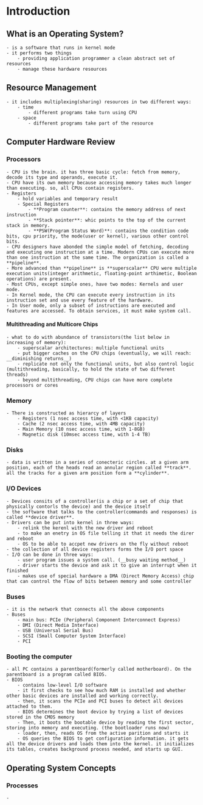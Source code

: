 # Introduction

## What is an Operating System?
	- is a software that runs in kernel mode
	- it performs two things
		- providing application programmer a clean abstract set of resources
		- manage these hardware resources

## Resource Management
	- it includes multiplexing(sharing) resources in two different ways:
		- time
			- different programs take turn using CPU
		- space
			- different programs take part of the resource

## Computer Hardware Review

### Processors
	- CPU is the brain. it has three basic cycle: fetch from memory, decode its type and operands, execute it. 
	- CPU have its own memory because accessing memory takes much longer than executing. so, all CPUs contain registers. 
	- Registers
		- hold variables and temporary result
		- Special Registers
			- **Program counter**: contains the memory address of next instruction
			- **Stack pointer**: whic points to the top of the current stack in memory.
			- **PSW(Program Status Word)**: contains the condition code bits, cpu priority, the mode(user or kernel), various other control bits.
	- CPU designers have abonded the simple model of fetching, decoding and executing one instruction at a time. Modern CPUs can execute more than one instruction at the same time. The organization is called a **pipeline**. 
	- More advanced than **pipeline** is **superscalar** CPU were multiple execution units(integer arithmetic, floating-point arthimetic, Boolean operations) are present.
	- Most CPUs, except simple ones, have two modes: Kernels and user mode. 
	- In Kernel mode, the CPU can execute every instruction in its instruction set and use every feature of the hardware.
	- In User mode, only a subset of instructions are executed and features are accessed. To obtain services, it must make system call. 

####	Multithreading and Multicore Chips
	- what to do with abundance of transistors(the list below in increasing of memory):
		- superscalar architectures: multiple functional units
		- put bigger caches on the CPU chips (eventually, we will reach: __diminishing returns__)
		- replicate not only the functional units, but also control logic (multithreading, basically, to hold the state of two different threads)
		- beyond multithreading, CPU chips can have more complete processors or cores

### Memory
	- There is constructed as hierarcy of layers
		- Registers (1 nsec access time, with <1KB capacity)
		- Cache (2 nsec access time, with 4MB capacity)
		- Main Memory (10 nsec access time, with 1-8GB)
		- Magnetic disk (10msec access time, with 1-4 TB)
### Disks
	- data is written in a series of conecteric circles. at a given arm position, each of the heads read an annular region called **track**. all the tracks for a given arm position form a **cylinder**.
### I/O Devices
	- Devices consits of a controller(is a chip or a set of chip that physically contorls the device) and the device itself
	- the software that talks to the controller(commands and responses) is called **device driver**.
	- Drivers can be put into kernel in three ways:
		- relink the kerenl with the new driver and reboot
		- to make an enetry in OS file telling it that it needs the direr and reboot
		- OS to be able to accpet new drivers on the fly without reboot
	- the collection of all device registers forms the I/O port space
	- I/O can be done in three ways:
		- user program issues a system call. (__busy waiting method__)
		- driver starts the device and ask it to give an interrupt when it finished
		- makes use of special hardware a DMA (Direct Memory Access) chip that can control the flow of bits between memory and some controller
### Buses
	- it is the network that connects all the above components
	- Buses
		- main bus: PCIe (Peripheral Component Interconnect Express)
		- DMI (Direct Media Interface)
		- USB (Universal Serial Bus)
		- SCSI (Small Computer System Interface) 
		- PCI
### Booting the computer
	- all PC contains a parentboard(formerly called motherboard). On the parentboard is a program called BIOS. 
	- BIOS
		- contains low-level I/O software
		- it first checks to see how much RAM is installed and whether other basic devices are installed and working correctly.
		- then, it scans the PCIe and PCI buses to detect all devices attached to them.
		- BIOS determines the boot device by trying a list of devices stored in the CMOS memory
		- Then, it boots the bootable device by reading the first sector, storing into memory and executing. (the bootloader runs now) 
		- loader, then, reads OS from the active parition and starts it
		- OS queries the BIOS to get configuration information. it gets all the device drivers and loads them into the kernel. it initializes its tables, creates background process needed, and starts up GUI.

## Operating System Concepts

### Processes
	- 











